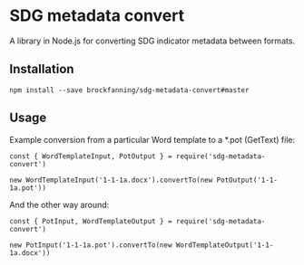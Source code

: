 # SDG metadata convert

A library in Node.js for converting SDG indicator metadata between formats.

## Installation

```
npm install --save brockfanning/sdg-metadata-convert#master
```

## Usage

Example conversion from a particular Word template to a *.pot (GetText) file:

```
const { WordTemplateInput, PotOutput } = require('sdg-metadata-convert')

new WordTemplateInput('1-1-1a.docx').convertTo(new PotOutput('1-1-1a.pot'))
```

And the other way around:

```
const { PotInput, WordTemplateOutput } = require('sdg-metadata-convert')

new PotInput('1-1-1a.pot').convertTo(new WordTemplateOutput('1-1-1a.docx'))
```

